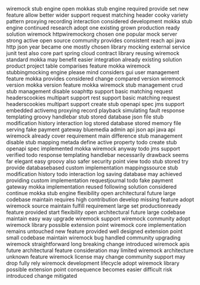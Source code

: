 wiremock stub engine open mokkas stub engine required provide set new feature allow better wider support request matching header cooky variety pattern proxying recording interaction considered development mokka stub engine continued research adopt one existing grown production ready solution wiremock httpwiremockorg chosen one popular mock server strong active open source community provides consistent reach api java http json year became one mostly chosen library mocking external service junit test also core part spring cloud contract library reusing wiremock standard mokka may benefit easier integration already existing solution product project table comparises feature mokka wiremock stubbingmocking engine please mind considers gui user management feature mokka provides considered change compared version wiremock version mokka version feature mokka wiremock stub management crud stub management disable soaphttp support basic matching request headerscookies multipart support rest support basic matching request headerscookies multipart support create stub openapi spec jms support embedded activemq proxying record playback simulating fault response templating groovy handlebar stub stored database json file stub modification history interaction log stored database stored memory file serving fake payment gateway bluemedia admin api json api java api wiremock already cover requirement main difference stub management disable stub mapping metada define active property todo create stub openapi spec implemented mokka wiremock anyway todo jms support verified todo response templating handlebar necessarily drawback seems far elegant easy groovy also safer security point view todo stub stored try provide databasebased custom implementation mappingssource stub modification history todo interaction log saving database may achieved providing custom implementation requestjournal todo fake payment gateway mokka implementation reused following solution considered continue mokka stub engine flexibility open architectural future large codebase maintain requires high contribution develop missing feature adopt wiremock source maintain fulfill requirement large set productionready feature provided start flexibility open architectural future large codebase maintain easy way upgrade wiremock support wiremock community adopt wiremock library possible extension point wiremock core implementation remains untouched new feature provided well designed extension point small codebase maintain wiremock bug handled community upgrading wiremock straightforward long breaking change introduced wiremock apis future architectural feature consideration may limited wiremock architecture unknown feature wiremock license may change community support may drop fully rely wiremock development lifecycle adopt wiremock library possible extension point consequence becomes easier difficult risk introduced change mitigated